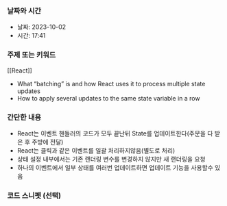 ### 날짜와 시간

- 날짜: 2023-10-02
- 시간: 17:41

### 주제 또는 키워드

[[React]]
- What “batching” is and how React uses it to process multiple state updates
- How to apply several updates to the same state variable in a row

### 간단한 내용

- React는 이벤트 핸들러의 코드가 모두 끝난뒤 State를 업데이트한다(주문을 다 받은 후 주방에 전달)
- React는 클릭과 같은 이벤트를 일괄 처리하지않음(별도로 처리)
- 상태 설정 내부에서는 기존 랜더링 변수를 변경하지 않지만 새 랜더링을 요청
- 하나의 이벤트에서 일부 상태를 여러번 업데이트하면 업데이트 기능을 사용할수 있음

### 코드 스니펫 (선택)
